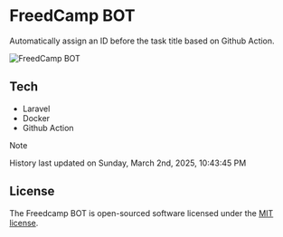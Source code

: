 # FreedCamp BOT

Automatically assign an ID before the task title based on Github Action.

![FreedCamp BOT](https://repository-images.githubusercontent.com/737932867/7d34798b-2680-471c-b089-a78a718d3d6a)

## Tech

- Laravel
- Docker
- Github Action

> [!NOTE]  
> History last updated on Sunday, March 2nd, 2025, 10:43:45 PM

## License

The Freedcamp BOT is open-sourced software licensed under the [MIT license](https://opensource.org/licenses/MIT).
